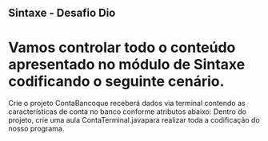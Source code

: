 ## Sintaxe - Desafio Dio
# Vamos controlar todo o conteúdo apresentado no módulo de Sintaxe codificando o seguinte cenário.

Crie o projeto ContaBancoque receberá dados via terminal contendo as características de conta no banco conforme atributos abaixo:
Dentro do projeto, crie uma aula ContaTerminal.javapara realizar toda a codificação do nosso programa.
